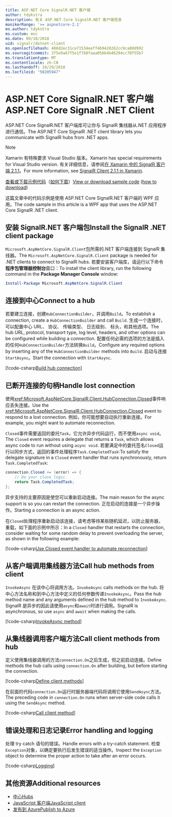 ```yaml
---
title: ASP.NET Core SignalR.NET 客户端
author: tdykstra
description: 有关 ASP.NET Core SignalR.NET 客户端信息
monikerRange: '>= aspnetcore-2.1'
ms.author: tdykstra
ms.custom: mvc
ms.date: 09/10/2018
uid: signalr/dotnet-client
ms.openlocfilehash: 488d2ec31ce71534eeff4b9428262cc9ca00d992
ms.sourcegitcommit: 375e9a67f5e1f7b0faaa056b4b46294cc70f55b7
ms.translationtype: MT
ms.contentlocale: zh-CN
ms.lasthandoff: 10/29/2018
ms.locfileid: "50205947"
---
```

# <a name="aspnet-core-signalr-net-client"></a><span data-ttu-id="c25db-103">ASP.NET Core SignalR.NET 客户端</span><span class="sxs-lookup"><span data-stu-id="c25db-103">ASP.NET Core SignalR .NET Client</span></span>

<span data-ttu-id="c25db-104">ASP.NET Core SignalR.NET 客户端库可让你与 SignalR 集线器从.NET 应用程序进行通信。</span><span class="sxs-lookup"><span data-stu-id="c25db-104">The ASP.NET Core SignalR .NET client library lets you communicate with SignalR hubs from .NET apps.</span></span>

> [!NOTE]
> <span data-ttu-id="c25db-105">Xamarin 有特殊要求 Visual Studio 版本。</span><span class="sxs-lookup"><span data-stu-id="c25db-105">Xamarin has special requirements for Visual Studio version.</span></span> <span data-ttu-id="c25db-106">有关详细信息，请参阅[在 Xamarin 中的 SignalR 客户端 2.1.1](https://github.com/aspnet/Announcements/issues/305)。</span><span class="sxs-lookup"><span data-stu-id="c25db-106">For more information, see [SignalR Client 2.1.1 in Xamarin](https://github.com/aspnet/Announcements/issues/305).</span></span>

<span data-ttu-id="c25db-107">[查看或下载示例代码](https://github.com/aspnet/Docs/tree/master/aspnetcore/signalr/dotnet-client/sample)（[如何下载](xref:index#how-to-download-a-sample)）</span><span class="sxs-lookup"><span data-stu-id="c25db-107">[View or download sample code](https://github.com/aspnet/Docs/tree/master/aspnetcore/signalr/dotnet-client/sample) ([how to download](xref:index#how-to-download-a-sample))</span></span>

<span data-ttu-id="c25db-108">这篇文章中的代码示例是使用 ASP.NET Core SignalR.NET 客户端的 WPF 应用。</span><span class="sxs-lookup"><span data-stu-id="c25db-108">The code sample in this article is a WPF app that uses the ASP.NET Core SignalR .NET client.</span></span>

## <a name="install-the-signalr-net-client-package"></a><span data-ttu-id="c25db-109">安装 SignalR.NET 客户端包</span><span class="sxs-lookup"><span data-stu-id="c25db-109">Install the SignalR .NET client package</span></span>

<span data-ttu-id="c25db-110">`Microsoft.AspNetCore.SignalR.Client`包所需的.NET 客户端连接到 SignalR 集线器。</span><span class="sxs-lookup"><span data-stu-id="c25db-110">The `Microsoft.AspNetCore.SignalR.Client` package is needed for .NET clients to connect to SignalR hubs.</span></span> <span data-ttu-id="c25db-111">若要安装客户端库，请运行以下命令**程序包管理器控制台**窗口：</span><span class="sxs-lookup"><span data-stu-id="c25db-111">To install the client library, run the following command in the **Package Manager Console** window:</span></span>

```powershell
Install-Package Microsoft.AspNetCore.SignalR.Client
```

## <a name="connect-to-a-hub"></a><span data-ttu-id="c25db-112">连接到中心</span><span class="sxs-lookup"><span data-stu-id="c25db-112">Connect to a hub</span></span>

<span data-ttu-id="c25db-113">若要建立连接，创建`HubConnectionBuilder`，并调用`Build`。</span><span class="sxs-lookup"><span data-stu-id="c25db-113">To establish a connection, create a `HubConnectionBuilder` and call `Build`.</span></span> <span data-ttu-id="c25db-114">生成一个连接时，可以配置中心 URL、 协议、 传输类型、 日志级别、 标头，和其他选项。</span><span class="sxs-lookup"><span data-stu-id="c25db-114">The hub URL, protocol, transport type, log level, headers, and other options can be configured while building a connection.</span></span> <span data-ttu-id="c25db-115">配置任何必需的选项的方法是插入的任何`HubConnectionBuilder`方法转换`Build`。</span><span class="sxs-lookup"><span data-stu-id="c25db-115">Configure any required options by inserting any of the `HubConnectionBuilder` methods into `Build`.</span></span> <span data-ttu-id="c25db-116">启动与连接`StartAsync`。</span><span class="sxs-lookup"><span data-stu-id="c25db-116">Start the connection with `StartAsync`.</span></span>

[!code-csharp[Build hub connection](dotnet-client/sample/signalrchatclient/MainWindow.xaml.cs?name=snippet_MainWindowClass&highlight=15-17,39)]

## <a name="handle-lost-connection"></a><span data-ttu-id="c25db-117">已断开连接的句柄</span><span class="sxs-lookup"><span data-stu-id="c25db-117">Handle lost connection</span></span>

<span data-ttu-id="c25db-118">使用<xref:Microsoft.AspNetCore.SignalR.Client.HubConnection.Closed>事件响应丢失连接。</span><span class="sxs-lookup"><span data-stu-id="c25db-118">Use the <xref:Microsoft.AspNetCore.SignalR.Client.HubConnection.Closed> event to respond to a lost connection.</span></span> <span data-ttu-id="c25db-119">例如，你可能想要自动执行重新连接。</span><span class="sxs-lookup"><span data-stu-id="c25db-119">For example, you might want to automate reconnection.</span></span>

<span data-ttu-id="c25db-120">`Closed`事件需要返回的委托`Task`，它允许异步代码运行，而不使用`async void`。</span><span class="sxs-lookup"><span data-stu-id="c25db-120">The `Closed` event requires a delegate that returns a `Task`, which allows async code to run without using `async void`.</span></span> <span data-ttu-id="c25db-121">若要满足中的委托签名`Closed`运行以同步方式，返回的事件处理程序`Task.CompletedTask`:</span><span class="sxs-lookup"><span data-stu-id="c25db-121">To satisfy the delegate signature in a `Closed` event handler that runs synchronously, return `Task.CompletedTask`:</span></span>

```csharp
connection.Closed += (error) => {
    // Do your close logic.
    return Task.CompletedTask;
};
```

<span data-ttu-id="c25db-122">异步支持的主要原因是使您可以重新启动连接。</span><span class="sxs-lookup"><span data-stu-id="c25db-122">The main reason for the async support is so you can restart the connection.</span></span> <span data-ttu-id="c25db-123">正在启动的连接是一个异步操作。</span><span class="sxs-lookup"><span data-stu-id="c25db-123">Starting a connection is an async action.</span></span>

<span data-ttu-id="c25db-124">在`Closed`处理程序重新启动该连接，请考虑等待某些随机延迟，以防止服务器，重载，如下面的示例中所示：</span><span class="sxs-lookup"><span data-stu-id="c25db-124">In a `Closed` handler that restarts the connection, consider waiting for some random delay to prevent overloading the server, as shown in the following example:</span></span>

[!code-csharp[Use Closed event handler to automate reconnection](dotnet-client/sample/signalrchatclient/MainWindow.xaml.cs?name=snippet_ClosedRestart)]

## <a name="call-hub-methods-from-client"></a><span data-ttu-id="c25db-125">从客户端调用集线器方法</span><span class="sxs-lookup"><span data-stu-id="c25db-125">Call hub methods from client</span></span>

<span data-ttu-id="c25db-126">`InvokeAsync` 在该中心将调用方法。</span><span class="sxs-lookup"><span data-stu-id="c25db-126">`InvokeAsync` calls methods on the hub.</span></span> <span data-ttu-id="c25db-127">将中心方法名称和到中心方法中定义的任何参数传递`InvokeAsync`。</span><span class="sxs-lookup"><span data-stu-id="c25db-127">Pass the hub method name and any arguments defined in the hub method to `InvokeAsync`.</span></span> <span data-ttu-id="c25db-128">SignalR 是异步的因此请使用`async`和`await`时进行调用。</span><span class="sxs-lookup"><span data-stu-id="c25db-128">SignalR is asynchronous, so use `async` and `await` when making the calls.</span></span>

[!code-csharp[InvokeAsync method](dotnet-client/sample/signalrchatclient/MainWindow.xaml.cs?name=snippet_InvokeAsync)]

## <a name="call-client-methods-from-hub"></a><span data-ttu-id="c25db-129">从集线器调用客户端方法</span><span class="sxs-lookup"><span data-stu-id="c25db-129">Call client methods from hub</span></span>

<span data-ttu-id="c25db-130">定义使用集线器调用的方法`connection.On`之后生成，但之前启动连接。</span><span class="sxs-lookup"><span data-stu-id="c25db-130">Define methods the hub calls using `connection.On` after building, but before starting the connection.</span></span>

[!code-csharp[Define client methods](dotnet-client/sample/signalrchatclient/MainWindow.xaml.cs?name=snippet_ConnectionOn)]

<span data-ttu-id="c25db-131">在前面的代码`connection.On`运行时服务器端代码将调用它使用`SendAsync`方法。</span><span class="sxs-lookup"><span data-stu-id="c25db-131">The preceding code in `connection.On` runs when server-side code calls it using the `SendAsync` method.</span></span>

[!code-csharp[Call client method](dotnet-client/sample/signalrchat/hubs/chathub.cs?name=snippet_SendMessage)]

## <a name="error-handling-and-logging"></a><span data-ttu-id="c25db-132">错误处理和日志记录</span><span class="sxs-lookup"><span data-stu-id="c25db-132">Error handling and logging</span></span>

<span data-ttu-id="c25db-133">处理 try catch 语句的错误。</span><span class="sxs-lookup"><span data-stu-id="c25db-133">Handle errors with a try-catch statement.</span></span> <span data-ttu-id="c25db-134">检查`Exception`对象，以确定要执行后发生错误的适当操作。</span><span class="sxs-lookup"><span data-stu-id="c25db-134">Inspect the `Exception` object to determine the proper action to take after an error occurs.</span></span>

[!code-csharp[Logging](dotnet-client/sample/signalrchatclient/MainWindow.xaml.cs?name=snippet_ErrorHandling)]

## <a name="additional-resources"></a><span data-ttu-id="c25db-135">其他资源</span><span class="sxs-lookup"><span data-stu-id="c25db-135">Additional resources</span></span>

* [<span data-ttu-id="c25db-136">中心</span><span class="sxs-lookup"><span data-stu-id="c25db-136">Hubs</span></span>](xref:signalr/hubs)
* [<span data-ttu-id="c25db-137">JavaScript 客户端</span><span class="sxs-lookup"><span data-stu-id="c25db-137">JavaScript client</span></span>](xref:signalr/javascript-client)
* [<span data-ttu-id="c25db-138">发布到 Azure</span><span class="sxs-lookup"><span data-stu-id="c25db-138">Publish to Azure</span></span>](xref:signalr/publish-to-azure-web-app)
